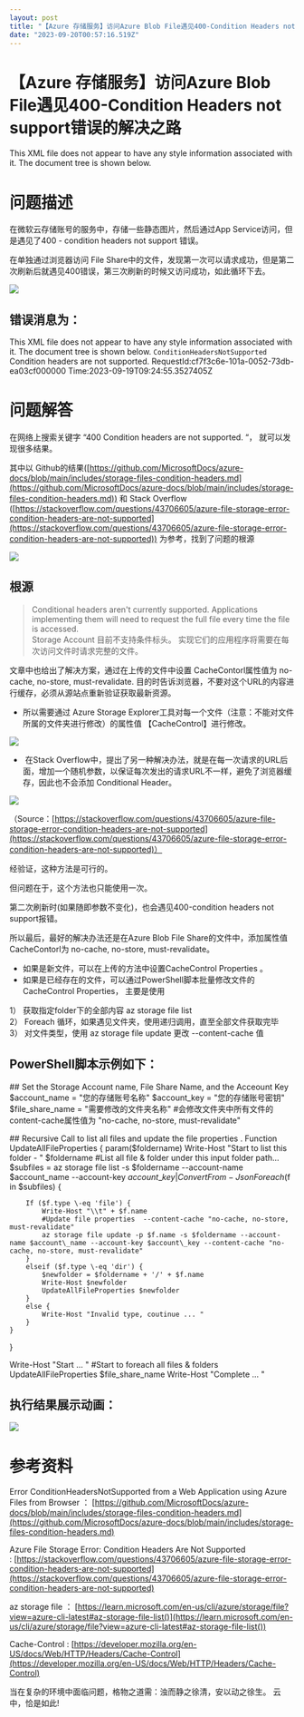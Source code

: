 ```yaml
---
layout: post
title: "【Azure 存储服务】访问Azure Blob File遇见400-Condition Headers not support错误的解决之路"
date: "2023-09-20T00:57:16.519Z"
---
```

【Azure 存储服务】访问Azure Blob File遇见400-Condition Headers not support错误的解决之路
=======================================================================

This XML file does not appear to have any style information associated with it. The document tree is shown below.

问题描述
====

在微软云存储账号的服务中，存储一些静态图片，然后通过App Service访问，但是遇见了400 - condition headers not support 错误。

在单独通过浏览器访问 File Share中的文件，发现第一次可以请求成功，但是第二次刷新后就遇见400错误，第三次刷新的时候又访问成功，如此循环下去。

![](https://img2023.cnblogs.com/blog/2127802/202309/2127802-20230919191113010-685763932.png)

错误消息为：
------

This XML file does not appear to have any style information associated with it. The document tree is shown below.
<Error>
<Code>ConditionHeadersNotSupported</Code>
<Message>Condition headers are not supported. RequestId:cf7f3c6e-101a-0052\-73db-ea03cf000000 Time:2023\-09\-19T09:24:55.3527405Z</Message>
</Error>
 

问题解答
====

在网络上搜索关键字 “400 Condition headers are not supported. “， 就可以发现很多结果。

其中以 Github的结果([https://github.com/MicrosoftDocs/azure-docs/blob/main/includes/storage-files-condition-headers.md](https://github.com/MicrosoftDocs/azure-docs/blob/main/includes/storage-files-condition-headers.md)) 和 Stack Overflow ([https://stackoverflow.com/questions/43706605/azure-file-storage-error-condition-headers-are-not-supported](https://stackoverflow.com/questions/43706605/azure-file-storage-error-condition-headers-are-not-supported)) 为参考，找到了问题的根源

[![](https://img2023.cnblogs.com/blog/2127802/202309/2127802-20230919191541360-1140293488.png)](https://www.google.com/search?q=400-condition+headers+not+support&rlz=1C1GCEU_enUS906US906&oq=400-condition+headers+not+support&gs_lcrp=EgZjaHJvbWUyBggAEEUYOTIICAEQABgWGB4yCggCEAAYhgMYigUyCggDEAAYhgMYigUyCggEEAAYhgMYigXSAQczMzJqMGo3qAIAsAIA&sourceid=chrome&ie=UTF-8)

根源
--

> Conditional headers aren't currently supported. Applications implementing them will need to request the full file every time the file is accessed.  
> Storage Account 目前不支持条件标头。 实现它们的应用程序将需要在每次访问文件时请求完整的文件。

文章中也给出了解决方案，通过在上传的文件中设置 CacheContorl属性值为 no-cache, no-store, must-revalidate. 目的时告诉浏览器，不要对这个URL的内容进行缓存，必须从源站点重新验证获取最新资源。

*   所以需要通过 Azure Storage Explorer工具对每一个文件（注意：不能对文件所属的文件夹进行修改）的属性值 【CacheControl】进行修改。

![](https://img2023.cnblogs.com/blog/2127802/202309/2127802-20230919191615716-254991884.png)

*    在Stack Overflow中，提出了另一种解决办法，就是在每一次请求的URL后面，增加一个随机参数，以保证每次发出的请求URL不一样，避免了浏览器缓存，因此也不会添加 Conditional Header。

![](https://img2023.cnblogs.com/blog/2127802/202309/2127802-20230919191822025-419652972.png)

（Source：[https://stackoverflow.com/questions/43706605/azure-file-storage-error-condition-headers-are-not-supported](https://stackoverflow.com/questions/43706605/azure-file-storage-error-condition-headers-are-not-supported)）

  
经验证，这种方法是可行的。

但问题在于，这个方法也只能使用一次。

第二次刷新时(如果随即参数不变化)，也会遇见400-condition headers not support报错。

所以最后，最好的解决办法还是在Azure Blob File Share的文件中，添加属性值 CacheContorl为 no-cache, no-store, must-revalidate。

*   如果是新文件，可以在上传的方法中设置CacheControl Properties 。
*   如果是已经存在的文件，可以通过PowerShell脚本批量修改文件的 CacheControl Properties， 主要是使用

1） 获取指定folder下的全部内容 az storage file list  
2） Foreach 循环，如果遇见文件夹，使用递归调用，直至全部文件获取完毕  
3） 对文件类型，使用 az storage file update 更改 --content-cache 值

PowerShell脚本示例如下：
-----------------

#\# Set the Storage Account name, File Share Name, and the Acceount Key
$account\_name = "您的存储账号名称"
$account\_key = "您的存储账号密钥"
$file\_share\_name = "需要修改的文件夹名称" #会修改文件夹中所有文件的content-cache属性值为 "no-cache, no-store, must-revalidate"

#\# Recursive Call to list all files and update the file properties .
Function UpdateAllFileProperties {
    param($foldername)
    Write-Host "Start to list this folder - "  $foldername
    #List all file & folder under this input folder path...
    $subfiles = az storage file list -s $foldername --account-name $account\_name --account-key $account\_key |  ConvertFrom-Json
    Foreach ($f in $subfiles) {
    
        If ($f.type \-eq 'file') {
            Write-Host "\\t" + $f.name 
            #Update file properties  --content-cache "no-cache, no-store, must-revalidate"
            az storage file update -p $f.name -s $foldername --account-name $account\_name --account-key $account\_key --content-cache "no-cache, no-store, must-revalidate"
        }
        elseif ($f.type \-eq 'dir') {
            $newfolder = $foldername + '/' + $f.name
            Write-Host $newfolder          
            UpdateAllFileProperties $newfolder
        }
        else {
            Write-Host "Invalid type, coutinue ... "
        }    
    }
}

Write-Host "Start ... "
#Start to foreach all files & folders
UpdateAllFileProperties  $file\_share\_name
Write-Host "Complete ... "

执行结果展示动画：
---------

![](https://img2023.cnblogs.com/blog/2127802/202309/2127802-20230919192215662-1844873961.gif)

参考资料
====

Error ConditionHeadersNotSupported from a Web Application using Azure Files from Browser ： [https://github.com/MicrosoftDocs/azure-docs/blob/main/includes/storage-files-condition-headers.md](https://github.com/MicrosoftDocs/azure-docs/blob/main/includes/storage-files-condition-headers.md)

Azure File Storage Error: Condition Headers Are Not Supported : [https://stackoverflow.com/questions/43706605/azure-file-storage-error-condition-headers-are-not-supported](https://stackoverflow.com/questions/43706605/azure-file-storage-error-condition-headers-are-not-supported)

az storage file ： [https://learn.microsoft.com/en-us/cli/azure/storage/file?view=azure-cli-latest#az-storage-file-list()](https://learn.microsoft.com/en-us/cli/azure/storage/file?view=azure-cli-latest#az-storage-file-list())

Cache-Control : [https://developer.mozilla.org/en-US/docs/Web/HTTP/Headers/Cache-Control](https://developer.mozilla.org/en-US/docs/Web/HTTP/Headers/Cache-Control)

当在复杂的环境中面临问题，格物之道需：浊而静之徐清，安以动之徐生。 云中，恰是如此!